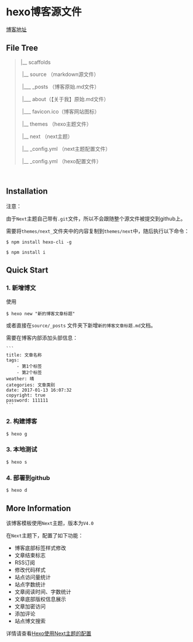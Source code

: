 # hexo博客源文件 

[博客地址](https://mpfly.github.io/)

## File Tree

> |__ scaffolds
>
> ​	|__ source  （markdown源文件）
>
> ​		|___ _posts （博客原始.md文件）
>
> ​		|___ about（【关于我】原始.md文件）
>
> ​		|___ favicon.ico（博客网站图标）
>
> ​	|__ themes （hexo主题文件）
>
> ​		|__ next （next主题）
>
> ​			|__  _config.yml （next主题配置文件）
>
> ​	|__ _config.yml （hexo配置文件）

​	

## Installation

注意：

由于`Next`主题自己带有`.git`文件，所以不会跟随整个源文件被提交到github上。

需要将`themes/next_`文件夹中的内容复制到`themes/next`中，随后执行以下命令：

```
$ npm install hexo-cli -g
```

```
$ npm install i
```



## Quick Start

### 1. 新增博文

使用

```
$ hexo new "新的博客文章标题"
```

或者直接在`source/_posts` 文件夹下新增`新的博客文章标题.md`文档。

需要在博客内部添加头部信息：

```
​```
title: 文章名称
tags: 
    - 第1个标签
    - 第2个标签
weather: 晴
categories: 文章类别
date: 2017-01-13 16:07:32
copyright: true
password: 111111
​```
```

### 2. 构建博客

```
$ hexo g
```

### 3. 本地测试

```
$ hexo s
```

### 4. 部署到github

```
$ hexo d
```



## More Information

该博客模板使用`Next`主题，版本为`V4.0`

在`Next`主题下，配置了如下功能：

- 博客底部标签样式修改
- 文章结束标志
- RSS订阅
- 修改代码样式
- 站点访问量统计
- 站点字数统计
- 文章阅读时间、字数统计
- 文章底部版权信息展示
- 文章加密访问
- 添加评论
- 站点博文搜索



详情请查看[Hexo使用Next主题的配置](https://mpfly.github.io/2019/08/21/Hexo使用Next主题的配置)

